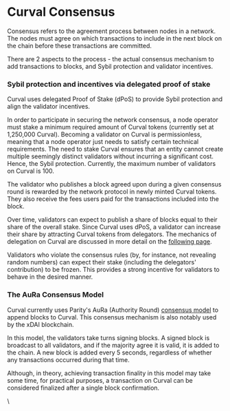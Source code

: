 # Curval Consensus

Consensus refers to the agreement process between nodes in a network. The nodes must agree on which transactions to include in the next block on the chain before these transactions are committed.

There are 2 aspects to the process - the actual consensus mechanism to add transactions to blocks, and Sybil protection and validator incentives.

### Sybil protection and incentives via delegated proof of stake

Curval uses delegated Proof of Stake (dPoS) to provide Sybil protection and align the validator incentives.

In order to participate in securing the network consensus, a node operator must stake a minimum required amount of Curval tokens (currently set at 1,250,000 Curval). Becoming a validator on Curval is permissionless, meaning that a node operator just needs to satisfy certain technical requirements. The need to stake Curval ensures that an entity cannot create multiple seemingly distinct validators without incurring a significant cost. Hence, the Sybil protection. Currently, the maximum number of validators on Curval is 100.

The validator who publishes a block agreed upon during a given consensus round is rewarded by the network protocol in newly minted Curval tokens. They also receive the fees users paid for the transactions included into the block.

Over time, validators can expect to publish a share of blocks equal to their share of the overall stake. Since Curval uses dPoS, a validator can increase their share by attracting Curval tokens from delegators. The mechanics of delegation on Curval are discussed in more detail on the [following page](https://docs.Curvalscan.org/general/fuse-network-blockchain/validators-and-delegation).

Validators who violate the consensus rules (by, for instance, not revealing random numbers) can expect their stake (including the delegators' contribution) to be frozen. This provides a strong incentive for validators to behave in the desired manner.

### The AuRa Consensus Model

Curval currently uses Parity's AuRa (Authority Round) [consensus model](https://openethereum.github.io/Aura) to append blocks to Curval. This consensus mechanism is also notably used by the xDAI blockchain.

In this model, the validators take turns signing blocks. A signed block is broadcast to all validators, and if the majority agree it is valid, it is added to the chain. A new block is added every 5 seconds, regardless of whether any transactions occurred during that time.

Although, in theory, achieving transaction finality in this model may take some time, for practical purposes, a transaction on Curval can be considered finalized after a single block confirmation.

\\
